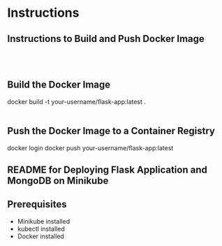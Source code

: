 # Instructions

## Instructions to Build and Push Docker Image
<br>
<br>

## Build the Docker Image
docker build -t your-username/flask-app:latest .
<br>
<br>

## Push the Docker Image to a Container Registry 
docker login docker push your-username/flask-app:latest

## README for Deploying Flask Application and MongoDB on Minikube
## Prerequisites
- Minikube installed
- kubectl installed
- Docker installed
